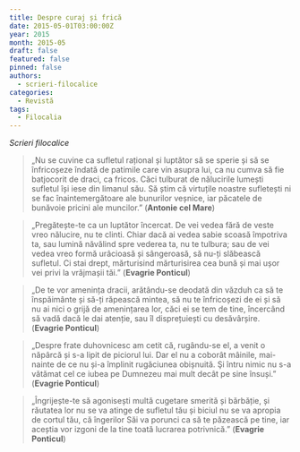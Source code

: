 ```yaml
---
title: Despre curaj și frică
date: 2015-05-01T03:00:00Z
year: 2015
month: 2015-05
draft: false
featured: false
pinned: false
authors: 
  - scrieri-filocalice
categories:
  - Revistă
tags:
  - Filocalia
---
```

_Scrieri filocalice_

> „Nu se cuvine ca sufletul rațional și luptător să se sperie și să se înfricoșeze îndată de patimile care vin asupra lui, ca nu cumva să fie batjocorit de draci, ca fricos. Căci tulburat de nălucirile lumești sufletul își iese din limanul său. Să știm că virtuțile noastre sufletești ni se fac înaintemergătoare ale bunurilor veșnice, iar păcatele de bunăvoie pricini ale muncilor.” (**Antonie cel Mare**) 
 
> „Pregătește-te ca un luptător încercat. De vei vedea fără de veste vreo nălucire, nu te clinti. Chiar dacă ai vedea sabie scoasă împotriva ta, sau lumină năvălind spre vederea ta, nu te tulbura; sau de vei vedea vreo formă urâcioasă și sângeroasă, să nu-ți slăbească sufletul. Ci stai drept, mărturisind mărturisirea cea bună și mai ușor vei privi la vrăjmașii tăi.” (**Evagrie Ponticul**) 
 
> „De te vor amenința dracii, arătându-se deodată din văzduh ca să te înspăimânte și să-ți răpească mintea, să nu te înfricoșezi de ei și să nu ai nici o grijă de amenințarea lor, căci ei se tem de tine, încercând să vadă dacă le dai atenție, sau îl disprețuiești cu desăvârșire. (**Evagrie Ponticul**)

> „Despre frate duhovnicesc am cetit că, rugându-se el, a venit o năpârcă și s-a lipit de piciorul lui. Dar el nu a coborât mâinile, mai-nainte de ce nu și-a împlinit rugăciunea obișnuită. Şi întru nimic nu s-a vătămat cel ce iubea pe Dumnezeu mai mult decât pe sine însuși.” (**Evagrie Ponticul**) 
 
> „Îngrijește-te să agonisești multă cugetare smerită și bărbăție, și răutatea lor nu se va atinge de sufletul tău și biciul nu se va apropia de cortul tău, că îngerilor Săi va porunci ca să te păzească pe tine, iar aceștia vor izgoni de la tine toată lucrarea potrivnică.” (**Evagrie Ponticul**)